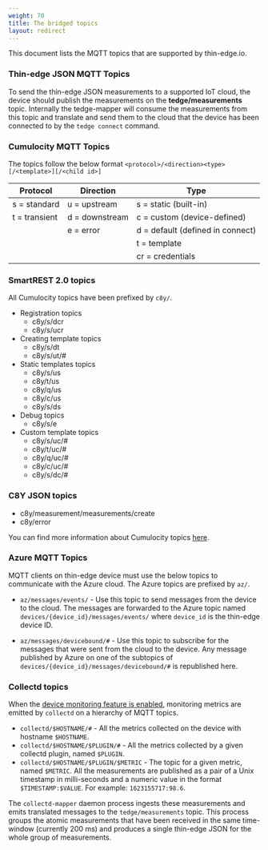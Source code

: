 ```yaml
---
weight: 70
title: The bridged topics
layout: redirect
---
```


This document lists the MQTT topics that are supported by thin-edge.io.

### Thin-edge JSON MQTT Topics

To send the thin-edge JSON measurements to a supported IoT cloud, the device should publish the measurements on the **tedge/measurements** topic.
Internally the tedge-mapper will consume the measurements from this topic and translate and send them to the cloud that the device has been connected to by the `tedge connect` command.

### Cumulocity MQTT Topics

The topics follow the below format
`<protocol>/<direction><type>[/<template>][/<child id>]`

| Protocol | Direction | Type |
|----------|-----------|-------|
| s = standard  | u = upstream | s =  static (built-in)
| t = transient | d = downstream |c = custom (device-defined)
|               |  e = error| d = default (defined in connect)
|               |           | t = template
|               |           | cr = credentials

### SmartREST 2.0 topics

All Cumulocity topics have been prefixed by `c8y/`.

* Registration topics
  * c8y/s/dcr
  * c8y/s/ucr
* Creating template topics
   * c8y/s/dt
   * c8y/s/ut/#
* Static templates topics
  * c8y/s/us
  * c8y/t/us
  * c8y/q/us
  * c8y/c/us
  * c8y/s/ds
* Debug topics
  * c8y/s/e
* Custom template topics
  * c8y/s/uc/#
  * c8y/t/uc/#
  * c8y/q/uc/#
  * c8y/c/uc/#
  * c8y/s/dc/#

### C8Y JSON topics

* c8y/measurement/measurements/create
* c8y/error

You can find more information about Cumulocity topics [here](https://tech.forums.softwareag.com/t/cumulocity-iot-tips-and-tricks-mqtt-cheat-sheet/237187).

### Azure MQTT Topics

MQTT clients on thin-edge device must use the below topics to communicate with the Azure cloud.
The Azure topics are prefixed by `az/`.

 * `az/messages/events/` - Use this topic to send messages from the device to the cloud.
 The messages are forwarded to the Azure topic named `devices/{device_id}/messages/events/` where `device_id` is the thin-edge device ID.

 * `az/messages/devicebound/#` - Use this topic to subscribe for the messages that were sent from the cloud to the device.
 Any message published by Azure on one of the subtopics of `devices/{device_id}/messages/devicebound/#` is republished here.


### Collectd topics

When the [device monitoring feature is enabled](../tutorials/device-monitoring.md), monitoring metrics are emitted by `collectd` on a hierarchy of MQTT topics.

* `collectd/$HOSTNAME/#` - All the metrics collected on the device with hostname `$HOSTNAME`.
* `collectd/$HOSTNAME/$PLUGIN/#` - All the metrics collected by a given collectd plugin, named `$PLUGIN`.
* `collectd/$HOSTNAME/$PLUGIN/$METRIC` - The topic for a given metric, named `$METRIC`. All the measurements are published as a pair of a Unix timestamp in milli-seconds and a numeric value in the format `$TIMESTAMP:$VALUE`. For example: `1623155717:98.6`.

The `collectd-mapper` daemon process ingests these measurements and emits translated messages to the `tedge/measurements` topic.
This process groups the atomic measurements that have been received in the same time-window (currently 200 ms) and produces a single thin-edge JSON for the whole group of measurements.
